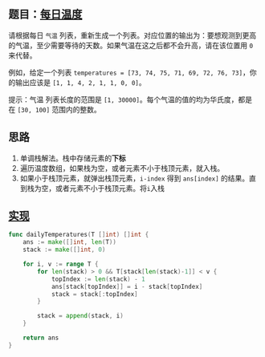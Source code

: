 ## 题目：[每日温度](https://leetcode-cn.com/problems/daily-temperatures/)

请根据每日 `气温` 列表，重新生成一个列表。对应位置的输出为：要想观测到更高的气温，至少需要等待的天数。如果气温在这之后都不会升高，请在该位置用 `0` 来代替。

例如，给定一个列表 `temperatures = [73, 74, 75, 71, 69, 72, 76, 73]`，你的输出应该是 `[1, 1, 4, 2, 1, 1, 0, 0]`。

提示：气温 列表长度的范围是 `[1, 30000]`。每个气温的值的均为华氏度，都是在 `[30, 100]` 范围内的整数。
     
## 思路
1. 单调栈解法。栈中存储元素的**下标**
2. 遍历温度数组，如果栈为空，或者元素不小于栈顶元素，就入栈。
3. 如果小于栈顶元素，就弹出栈顶元素，`i-index` 得到 `ans[index]` 的结果。直到栈为空，或者元素不小于栈顶元素。将`i`入栈

## [实现](https://github.com/mzmuer/leetcode/blob/master/question739/answer_test.go)
```go
func dailyTemperatures(T []int) []int {
	ans := make([]int, len(T))
	stack := make([]int, 0)

	for i, v := range T {
		for len(stack) > 0 && T[stack[len(stack)-1]] < v {
			topIndex := len(stack) - 1
			ans[stack[topIndex]] = i - stack[topIndex]
			stack = stack[:topIndex]
		}

		stack = append(stack, i)
	}

	return ans
}
```